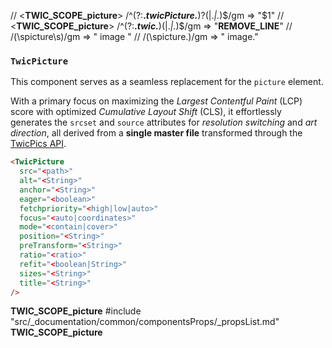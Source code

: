 // <__TWIC_SCOPE_picture__> /^(?:__.*twicPicture.*__)?(\|.*\|.*)$/gm => "$1"
// <__TWIC_SCOPE_picture__> /^(?:__.*twic.*__)(\|.*\|.*)$/gm => "__REMOVE_LINE__"
// /(\spicture\s)/gm => " image "
// /(\spicture\.)/gm => " image."


<div id='twic-picture'/>

### `TwicPicture`

This component serves as a seamless replacement for the `picture` element.

With a primary focus on maximizing the _Largest Contentful Paint_ (LCP) score with optimized _Cumulative Layout Shift_ (CLS), it effortlessly generates the `srcset` and `source` attributes for _resolution switching_ and _art direction_, all derived from a __single master file__ transformed through the [TwicPics API](https://www.twicpics.com/docs/guides/writing-api-requests).


```html
<TwicPicture
  src="<path>"
  alt="<String>"
  anchor="<String>"
  eager="<boolean>"
  fetchpriority="<high|low|auto>"
  focus="<auto|coordinates>"
  mode="<contain|cover>"
  position="<String>"
  preTransform="<String>"
  ratio="<ratio>"
  refit="<boolean|String>"
  sizes="<String>"
  title="<String>"
/>
```
__TWIC_SCOPE_picture__
#include "src/_documentation/common/componentsProps/_propsList.md"
__TWIC_SCOPE_picture__
